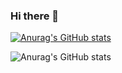 ### Hi there 👋

[![Anurag's GitHub stats](https://github-readme-stats.vercel.app/api?username=EdsonAndrad3)](https://github.com/anuraghazra/github-readme-stats)

![Anurag's GitHub stats](https://github-readme-stats.vercel.app/api?username=EdsonAndrad3&show_icons=true&theme=radical)
